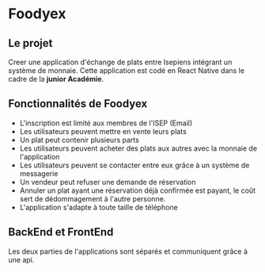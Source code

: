 # Foodyex

## Le projet

Creer une application d'échange de plats entre Isepiens intégrant un système de monnaie. Cette application est codé en React Native dans le cadre de la **junior Académie**.

## Fonctionnalités de Foodyex

- L'inscription est limité aux membres de l'ISEP (Email)
- Les utilisateurs peuvent mettre en vente leurs plats
- Un plat peut contenir plusieurs parts
- Les utilisateurs peuvent acheter des plats aux autres avec la monnaie de l'application
- Les utilisateurs peuvent se contacter entre eux grâce à un système de messagerie
- Un vendeur peut refuser une demande de réservation
- Annuler un plat ayant une réservation déjà confirmée est payant, le coût sert de dédommagement à l'autre personne.
- L'application s'adapte à toute taille de téléphone

## BackEnd et FrontEnd

Les deux parties de l'applications sont séparés et communiquent grâce à une api.

